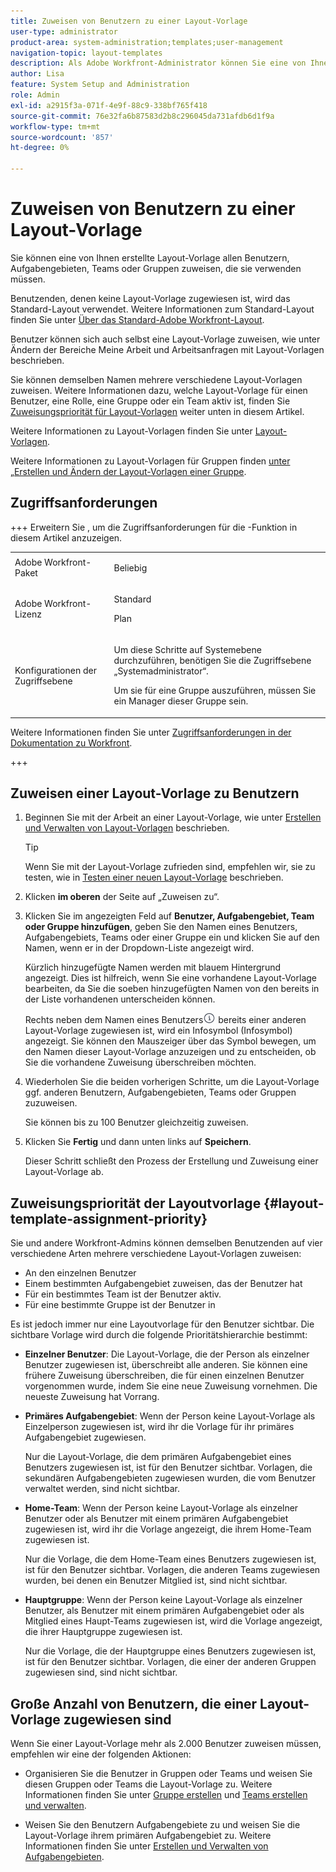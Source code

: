 ```yaml
---
title: Zuweisen von Benutzern zu einer Layout-Vorlage
user-type: administrator
product-area: system-administration;templates;user-management
navigation-topic: layout-templates
description: Als Adobe Workfront-Administrator können Sie eine von Ihnen erstellte Layout-Vorlage allen Benutzenden, Aufgabengebieten, Teams oder Gruppen zuweisen, die sie verwenden müssen.
author: Lisa
feature: System Setup and Administration
role: Admin
exl-id: a2915f3a-071f-4e9f-88c9-338bf765f418
source-git-commit: 76e32fa6b87583d2b8c296045da731afdb6d1f9a
workflow-type: tm+mt
source-wordcount: '857'
ht-degree: 0%

---
```


# Zuweisen von Benutzern zu einer Layout-Vorlage

Sie können eine von Ihnen erstellte Layout-Vorlage allen Benutzern, Aufgabengebieten, Teams oder Gruppen zuweisen, die sie verwenden müssen.

Benutzenden, denen keine Layout-Vorlage zugewiesen ist, wird das Standard-Layout verwendet. Weitere Informationen zum Standard-Layout finden Sie unter [Über das Standard-Adobe Workfront-Layout](../../../administration-and-setup/customize-workfront/use-layout-templates/about-the-default-wf-layout.md).

Benutzer können sich auch selbst eine Layout-Vorlage zuweisen, wie unter Ändern der Bereiche Meine Arbeit und Arbeitsanfragen mit Layout-Vorlagen beschrieben.

Sie können demselben Namen mehrere verschiedene Layout-Vorlagen zuweisen. Weitere Informationen dazu, welche Layout-Vorlage für einen Benutzer, eine Rolle, eine Gruppe oder ein Team aktiv ist, finden Sie [Zuweisungspriorität für Layout-Vorlagen](#layout-template-assignment-priority) weiter unten in diesem Artikel.

Weitere Informationen zu Layout-Vorlagen finden Sie unter [Layout-Vorlagen](../../../administration-and-setup/customize-workfront/use-layout-templates/use-layout-templates-customize-ui.md).

Weitere Informationen zu Layout-Vorlagen für Gruppen finden [&#x200B; unter „Erstellen und Ändern der Layout-Vorlagen einer Gruppe](../../../administration-and-setup/manage-groups/work-with-group-objects/create-and-modify-a-groups-layout-templates.md).

## Zugriffsanforderungen

+++ Erweitern Sie , um die Zugriffsanforderungen für die -Funktion in diesem Artikel anzuzeigen.

<table style="table-layout:auto"> 
 <col> 
 <col> 
 <tbody> 
  <tr> 
   <td>Adobe Workfront-Paket</td> 
   <td><p>Beliebig</p></td> 
  </tr> 
  <tr> 
   <td>Adobe Workfront-Lizenz</td> 
   <td><p>Standard</p>
       <p>Plan</p></td>
  </tr> 
  </tr> 
  <tr> 
   <td>Konfigurationen der Zugriffsebene</td> 
   <td> <p>Um diese Schritte auf Systemebene durchzuführen, benötigen Sie die Zugriffsebene „Systemadministrator“.</p>
        <p>Um sie für eine Gruppe auszuführen, müssen Sie ein Manager dieser Gruppe sein.</p> </td> 
  </tr> 
 </tbody> 
</table>

Weitere Informationen finden Sie unter [Zugriffsanforderungen in der Dokumentation zu Workfront](/help/quicksilver/administration-and-setup/add-users/access-levels-and-object-permissions/access-level-requirements-in-documentation.md).

+++

## Zuweisen einer Layout-Vorlage zu Benutzern

1. Beginnen Sie mit der Arbeit an einer Layout-Vorlage, wie unter [Erstellen und Verwalten von Layout-Vorlagen](../../../administration-and-setup/customize-workfront/use-layout-templates/create-and-manage-layout-templates.md) beschrieben.

   >[!TIP]
   >
   >Wenn Sie mit der Layout-Vorlage zufrieden sind, empfehlen wir, sie zu testen, wie in [Testen einer neuen Layout-Vorlage](../../../administration-and-setup/customize-workfront/use-layout-templates/test-a-layout-template.md) beschrieben.

1. Klicken **im oberen** der Seite auf „Zuweisen zu“.
1. Klicken Sie im angezeigten Feld auf **Benutzer, Aufgabengebiet, Team oder Gruppe hinzufügen**, geben Sie den Namen eines Benutzers, Aufgabengebiets, Teams oder einer Gruppe ein und klicken Sie auf den Namen, wenn er in der Dropdown-Liste angezeigt wird.

   Kürzlich hinzugefügte Namen werden mit blauem Hintergrund angezeigt. Dies ist hilfreich, wenn Sie eine vorhandene Layout-Vorlage bearbeiten, da Sie die soeben hinzugefügten Namen von den bereits in der Liste vorhandenen unterscheiden können.

   Rechts neben dem Namen eines Benutzers![&#x200B; eines Aufgabengebiets, Teams oder einer Gruppe, &#x200B;](assets/info-icon.png) bereits einer anderen Layout-Vorlage zugewiesen ist, wird ein Infosymbol (Infosymbol) angezeigt. Sie können den Mauszeiger über das Symbol bewegen, um den Namen dieser Layout-Vorlage anzuzeigen und zu entscheiden, ob Sie die vorhandene Zuweisung überschreiben möchten.

1. Wiederholen Sie die beiden vorherigen Schritte, um die Layout-Vorlage ggf. anderen Benutzern, Aufgabengebieten, Teams oder Gruppen zuzuweisen.

   Sie können bis zu 100 Benutzer gleichzeitig zuweisen.

1. Klicken Sie **Fertig** und dann unten links auf **Speichern**.

   Dieser Schritt schließt den Prozess der Erstellung und Zuweisung einer Layout-Vorlage ab.

## Zuweisungspriorität der Layoutvorlage {#layout-template-assignment-priority}

Sie und andere Workfront-Admins können demselben Benutzenden auf vier verschiedene Arten mehrere verschiedene Layout-Vorlagen zuweisen:

* An den einzelnen Benutzer
* Einem bestimmten Aufgabengebiet zuweisen, das der Benutzer hat
* Für ein bestimmtes Team ist der Benutzer aktiv.
* Für eine bestimmte Gruppe ist der Benutzer in

Es ist jedoch immer nur eine Layoutvorlage für den Benutzer sichtbar. Die sichtbare Vorlage wird durch die folgende Prioritätshierarchie bestimmt:

* **Einzelner Benutzer**: Die Layout-Vorlage, die der Person als einzelner Benutzer zugewiesen ist, überschreibt alle anderen. Sie können eine frühere Zuweisung überschreiben, die für einen einzelnen Benutzer vorgenommen wurde, indem Sie eine neue Zuweisung vornehmen. Die neueste Zuweisung hat Vorrang.
* **Primäres Aufgabengebiet**: Wenn der Person keine Layout-Vorlage als Einzelperson zugewiesen ist, wird ihr die Vorlage für ihr primäres Aufgabengebiet zugewiesen.

  Nur die Layout-Vorlage, die dem primären Aufgabengebiet eines Benutzers zugewiesen ist, ist für den Benutzer sichtbar. Vorlagen, die sekundären Aufgabengebieten zugewiesen wurden, die vom Benutzer verwaltet werden, sind nicht sichtbar.

* **Home-Team**: Wenn der Person keine Layout-Vorlage als einzelner Benutzer oder als Benutzer mit einem primären Aufgabengebiet zugewiesen ist, wird ihr die Vorlage angezeigt, die ihrem Home-Team zugewiesen ist.

  Nur die Vorlage, die dem Home-Team eines Benutzers zugewiesen ist, ist für den Benutzer sichtbar. Vorlagen, die anderen Teams zugewiesen wurden, bei denen ein Benutzer Mitglied ist, sind nicht sichtbar.

* **Hauptgruppe**: Wenn der Person keine Layout-Vorlage als einzelner Benutzer, als Benutzer mit einem primären Aufgabengebiet oder als Mitglied eines Haupt-Teams zugewiesen ist, wird die Vorlage angezeigt, die ihrer Hauptgruppe zugewiesen ist.

  Nur die Vorlage, die der Hauptgruppe eines Benutzers zugewiesen ist, ist für den Benutzer sichtbar. Vorlagen, die einer der anderen Gruppen zugewiesen sind, sind nicht sichtbar.

## Große Anzahl von Benutzern, die einer Layout-Vorlage zugewiesen sind

<!--If you edit a layout template which is assigned to more than 2000 users and make changes to it, only the first 2000 users will be retained on the layout template and will see the changes you made. The layout template is removed from all others.
-->
Wenn Sie einer Layout-Vorlage mehr als 2.000 Benutzer zuweisen müssen, empfehlen wir eine der folgenden Aktionen:

* Organisieren Sie die Benutzer in Gruppen oder Teams und weisen Sie diesen Gruppen oder Teams die Layout-Vorlage zu. Weitere Informationen finden Sie unter [Gruppe erstellen](../../../administration-and-setup/manage-groups/create-and-manage-groups/create-a-group.md) und [Teams erstellen und verwalten](../../../people-teams-and-groups/create-and-manage-teams/create-and-mange-teams.md).

* Weisen Sie den Benutzern Aufgabengebiete zu und weisen Sie die Layout-Vorlage ihrem primären Aufgabengebiet zu. Weitere Informationen finden Sie unter [Erstellen und Verwalten von Aufgabengebieten](../../../administration-and-setup/set-up-workfront/organizational-setup/create-manage-job-roles.md).

